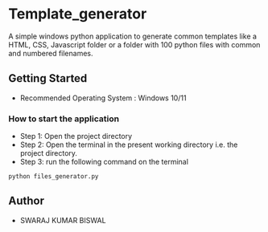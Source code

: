 # Template_generator
A simple windows python application to generate common templates like a HTML, CSS, Javascript folder or a folder with 100 python files with common and numbered filenames.

## Getting Started
* Recommended Operating System : Windows 10/11  

### How to start the application

* Step 1: Open the project directory
* Step 2: Open the terminal in the present working directory i.e. the project directory.
* Step 3: run the following command on the terminal
```
python files_generator.py
```

## Author

*  SWARAJ KUMAR BISWAL
